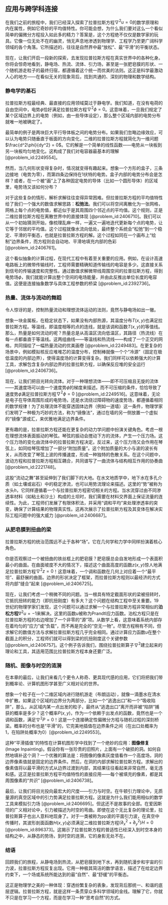 ## 应用与跨学科连接

在我们之前的旅程中，我们已经深入探索了拉普拉斯方程$\nabla^2 u = 0$的数学原理和内在属性，例如它奇妙的平均值特性。你可能会想，为什么我们要对这么一个看似简单的偏微分方程投入如此多的精力？答案是，这个方程绝不仅仅是数学家的玩具。它像一位无处不在的幽灵，悄无声息地渗透到物理学、工程学乃至更广阔科学领域的各个角落。它所描述的，往往是自然界中最“放松”、最“平滑”的平衡状态。

现在，让我们开启一段新的探索，去发现拉普拉斯方程在真实世界中的各种化身。你将会惊奇地看到，静电场、热流、流体、引力场，甚至是一张肥皂膜的形状、一个随机游走粒子的最终归宿，都遵循着这个统一而优美的法则。这正是科学最激动人心的地方——在看似无关的现象背后，找到共通的、深刻的物理和数学结构。

### 静电学的基石

拉普拉斯方程最经典、最直接的应用领域莫过于静电学。我们知道，在没有电荷的自由空间中，电势$\phi$恰好满足拉普拉斯方程$\nabla^2 \phi = 0$。这意味着，一旦我们规定了某个区域边界上的电势（例如，由一些导体设定），那么整个区域内部的电势分布就唯一地被确定了。

最简单的例子是两块巨大平行导体板之间的电势分布。如果我们忽略边缘效应，可以认为电势只随垂直于板面的方向变化，二维的拉普拉斯方程就简化为一维问题$\frac{d^2\phi}{dy^2} = 0$。它的解是一个简单的线性函数——电势从一块板到另一块板均匀地变化。这构成了我们对电容器最基本的理解 [@problem_id:2249554]。

然而，当几何形状变得复杂时，情况就变得有趣起来。想象一个方形的盒子，三条边接地（电势为零），而第四条边保持在1伏特的电势。盒子内部的电势分布会是怎样？或者，在一个被“画”上了各种固定电势的导体（比如一个圆形导体）的区域里，电势场又该如何分布？

对于这些复杂的情形，解析求解往往变得异常困难。但拉普拉斯方程的平均值特性给了我们一个强大的数值求解思路：**松弛法**。我们可以将空间离散化为一张网格，网格上每个点的电势值，都近似于是其周围四个邻近点的平均值。这个规则，正是二维拉普拉斯方程在离散世界中的直接体现 [@problem_id:2406710]。我们可以从一个初始猜测开始，像梳理乱麻一样，一遍又一遍地迭代更新每个点的电势，让它等于邻居的平均值。这个过程就像水流向低处，最终整个系统会“松弛”到一个稳定、平滑的平衡态，也就是拉普拉斯方程的解。这个过程如同在一个画布上“绘制”边界条件，而方程则会自动地、平滑地填充内部的色彩 [@problem_id:2406761]。

这个看似抽象的计算过程，在现代工程中有着至关重要的应用。例如，在设计高速电路板上的微带传输线时，工程师需要精确知道传输线的电容是多少。这直接关系到信号的传输速度和完整性。通过数值求解微带线周围空间的拉普拉斯方程，得到电势场$\phi$，我们就能计算出整个空间的电场能量，并由此反推出单位长度的电容值。这便是连接抽象数学与具体工程参数的桥梁 [@problem_id:2392736]。

### 热量、流体与流动的舞蹈

令人惊讶的是，控制热量流动和理想流体运动的法则，竟然与静电场如出一辙。

想象一块金属板，在稳定状态下，如果没有内部热源，其温度分布$T(x,y)$也满足拉普拉斯方程。等温线，即温度相等的点的连线，就是该调和函数$T(x,y)$的等值线。那么，热量是如何流动的呢？热量总是从高温区流向低温区，其路径（热流线）在每一点都垂直于等温线。这两组曲线——等温线和热流线——构成了一个正交的网格，共同描绘了一幅热量流动的优美画卷 [@problem_id:2249483]。在更复杂的场景中，例如模拟核反应堆堆芯的温度分布，控制棒就像一个个“冷源”（固定在极低温度的内部边界），使得温度场的计算变得复杂。我们同样可以依赖强大的计算工具，求解包含复杂内部边界的拉普拉斯方程，以确保反应堆的安全运行 [@problem_id:2406736]。

现在，让我们把目光转向流体。对于一种理想流体——即不可压缩且无旋的流体——其速度场可以由一个速度势$\phi$的梯度来描述。而不可压缩的条件，恰恰导致了速度势$\phi$满足拉普拉斯方程$\nabla^2 \phi = 0$ [@problem_id:2249516]。这意味着，无论是电子在导体周围形成的电势场，还是水流绕过障碍物的速度势场，都遵循着相同的数学规律！为了处理流体不能穿透固体边界（例如一道墙）这一条件，物理学家们发明了一种极为巧妙的方法，称为“镜像法”，通过在墙的另一侧放置一个虚拟的“镜像”源或汇，来优雅地满足边界条件。

更有趣的是，拉普拉斯方程还能在更复杂的动力学问题中扮演关键角色。考虑一根在理想流体表面振动的琴弦。琴弦的振动会搅动下方的流体，产生一个压力场。这个压力场的变化由流体中的拉普拉斯方程决定。反过来，这个压力场又会作用在琴弦上，如同给琴弦增加了一部分“附加质量”。这个附加质量的大小与波的波长有关，从而改变了琴弦上波的传播速度，形成一种独特的色散关系。在这个问题中，波动方程和拉普拉斯方程相互耦合，共同谱写了一曲流体与结构相互作用的协奏曲 [@problem_id:2221748]。

这股“流动之舞”甚至延伸到了我们脚下的大地。在水文地质学中，地下水在多孔介质（如土壤或岩石）中的稳定渗流，也可以用势流理论来描述。这里的“势”被称为水头$h$，它同样遵循着一个与拉普拉斯方程密切相关的方程。当水流穿过由不同渗透率材料（如粘土和沙土）构成的土坝时，我们需要在材料交界面上保证流量的连续性。为此，工程师们发展了有限体积法，并采用“调和平均”来处理渗透率的突变，确保了计算结果的物理真实性。这再次展示了拉普拉斯方程及其变体在解决实际工程问题中的强大威力 [@problem_id:2406687]。

### 从肥皂膜到扭曲的梁

拉普拉斯方程的统治范围远不止于各种“场”。它在几何学和力学中同样扮演着核心角色。

你是否观察过一个被扭曲的铁丝框上的肥皂膜？肥皂膜总会自发地形成一个表面积最小的曲面。在曲面坡度不大的情况下，描述这个曲面高度的函数$z(x,y)$惊人地满足拉普拉斯方程$\nabla^2 z = 0$！这意味着，一个调和函数在几何上对应着一个“最平坦”、最舒展的曲面。边界的形状决定了框架，而拉普拉斯方程则以最经济的方式将内部“缝合”起来 [@problem_id:2406725]。

现在，让我们考虑一个稍微不同的问题。当一根具有特定截面形状的梁被扭转时，它抵抗扭转的能力（即抗扭刚度）有多大？这个问题在结构工程中至关重要。19世纪的物理学家们发现，这个问题可以通过求解一个与拉普拉斯方程非常相似的**泊松方程**$\nabla^2 u = -1$来解决。这里的函数$u$被称为Prandtl应力函数。泊松方程只是在拉普拉斯方程的右边增加了一个非零的“源”项。从数学上看，这意味着系统内部存在着均匀的“应力”或“负载”，而不再是完全的“空无一物”。尽管方程稍有不同，但求解它的数值方法与求解拉普拉斯方程几乎完全相同。通过计算应力函数$u$在整个截面上的积分，工程师们就可以得到梁的抗扭刚度这个关键参数 [@problem_id:2406757]。这个例子告诉我们，围绕拉普拉斯算子$\nabla^2$建立起来的理论和工具，其适用范围比拉普拉斯方程本身还要广泛。

### 随机、图像与时空的涟漪

在本章的最后，让我们来看几个更令人称奇、更具现代感的应用，它们将把我们带到概率论、计算机图形学甚至广义相对论的世界。

想象一个粒子在一个二维区域内进行随机游走（布朗运动），就像一滴墨水在清水中扩散。如果这个区域的边界分为两部分，比如一个“逃逸出口”和一个“吸收陷阱”，那么，从区域内某一点出发的粒子，最终从“逃逸出口”离开而非被“陷阱”捕获的概率是多少？这个概率$P(x,y)$，作为一个依赖于出发点的函数，竟然也是一个调和函数，满足$\nabla^2 P = 0$！这是一个连接确定性偏微分方程与随机过程的深刻桥梁。概率的分布也是“平滑”的，它完美地插值在边界条件之间（在出口处概率为1，在陷阱处概率为0）[@problem_id:2249553]。

这种“平滑插值”的特性在计算机图形学中找到了一个绝妙的应用：**图像修复** (Image Inpainting)。假设你有一张珍贵的旧照片，上面有一个破损的洞。如何自然地填补这个洞？一个优雅的算法是：将图像的像素灰度值看作一个高度场，洞的边界像素值就是固定的边界条件。然后，在洞的内部求解拉普拉斯方程。求解出的像素值将以最平滑的方式从边界过渡到内部，其结果往往看起来非常自然，毫无违和感。这正是拉普拉斯方程平均值特性的直接应用——每个被填充的像素，都是其周围像素的“共识” [@problem_id:2406738]。

最后，让我们将目光投向最宏大的尺度——引力与时空。在牛顿引力理论中，无质量源的真空区域中的引力势满足拉普拉斯方程。这就是为什么我们能用相似的数学工具来模拟引力场 [@problem_id:2406695]。但这还不是故事的全部。在爱因斯坦的广义相对论中，引力被描述为时空的弯曲。即使在这个无比复杂的理论里，拉普拉斯算子也出人意料地现身了。对于一类被称为pp波的平面引力波，在真空中传播时，其波形剖面函数$H(x,y)$必须满足二维拉普拉斯方程$(\partial_x^2 + \partial_y^2)H = 0$ [@problem_id:896373]。这揭示了拉普拉斯方程的普适性已经深入到时空本身的结构之中，从静态的势场，到时空的涟漪，它的身影无处不在。

### 结语

回顾我们的旅程，从静电场到热流，从肥皂膜到地下水，再到随机漫步和宇宙的引力波，拉普拉斯方程反复出现。它用一种极其简洁的数学语言，描述了在给定边界约束下，一个场或系统所能达到的最“自然”、最“舒缓”的平衡态。

这正是物理学之美的一种体现：穿透纷繁复杂的表象，发现背后那统一、和谐的底层逻辑。拉普拉斯方程，就是这样一条贯穿众多科学领域的金线。理解了它，你就不只是在学习一个方程，而是在学习一种“思考自然”的方式。